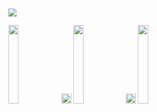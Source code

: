 <div>
<br>
<br>
<img src="https://s6.imgcdn.dev/ZmKKL.png">
<br>
<br>
<a href="https://github.com/flameface"><img src="https://s6.imgcdn.dev/ZmPZa.png" style="width: 20%"></a>
<a href="https://github.com/flameface"><img src="https://s6.imgcdn.dev/ZmT8w.png" style="width: 20px"></a>
<a href="https://github.com/elitex07"><img src="https://s6.imgcdn.dev/Zm5hu.png" style="width: 20%"></a>
<a href="https://github.com/flameface"><img src="https://s6.imgcdn.dev/ZmT8w.png" style="width: 20px"></a>
<a href="https://github.com/unschooledgamer"><img src="https://s6.imgcdn.dev/ZmsWB.png" style="width: 20%"></a>
</div>

